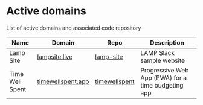 # Active domains
List of active domains and associated code repository

| Name            | Domain                                 | Repo                                                            | Description                                        |
|-----------------|----------------------------------------|-----------------------------------------------------------------|----------------------------------------------------|
| Lamp Site       | [lampsite.live](lampsite.live)         | [lamp-site](https://github.com/benknight135/lamp-site)          | LAMP Slack sample website                          |
| Time Well Spent | [timewellspent.app](timewellspent.app) | [timewellspent](https://github.com/benknight135/timewellspent]) | Progressive Web App (PWA) for a time budgeting app |
